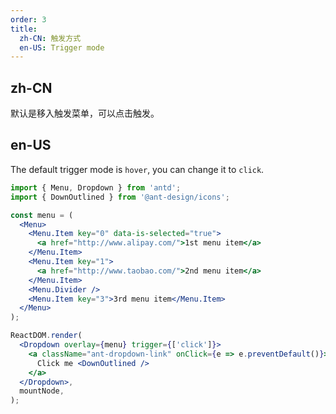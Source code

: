 ```yaml
---
order: 3
title:
  zh-CN: 触发方式
  en-US: Trigger mode
---
```


## zh-CN

默认是移入触发菜单，可以点击触发。

## en-US

The default trigger mode is `hover`, you can change it to `click`.

```jsx
import { Menu, Dropdown } from 'antd';
import { DownOutlined } from '@ant-design/icons';

const menu = (
  <Menu>
    <Menu.Item key="0" data-is-selected="true">
      <a href="http://www.alipay.com/">1st menu item</a>
    </Menu.Item>
    <Menu.Item key="1">
      <a href="http://www.taobao.com/">2nd menu item</a>
    </Menu.Item>
    <Menu.Divider />
    <Menu.Item key="3">3rd menu item</Menu.Item>
  </Menu>
);

ReactDOM.render(
  <Dropdown overlay={menu} trigger={['click']}>
    <a className="ant-dropdown-link" onClick={e => e.preventDefault()}>
      Click me <DownOutlined />
    </a>
  </Dropdown>,
  mountNode,
);
```
